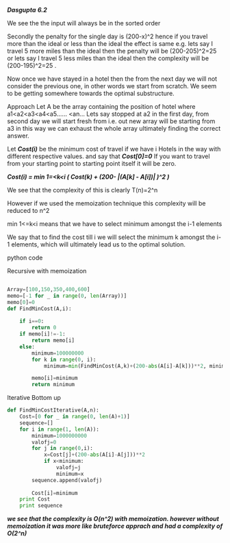 ***Dasgupta***
***6.2***

We see the the input will always be in the sorted order

Secondly the penalty for the single day is (200-x)^2 hence if you travel more than the ideal or less 
than the ideal the effect is same  e.g. lets say I travel 5 more miles than the ideal then the penalty will be (200-205)^2=25
or lets say I travel 5 less miles than the ideal then the complexity will be (200-195)^2=25 .

Now once we have stayed in a hotel then the from the next day we will not consider the previous one,
in other words we start from scratch. We seem to be getting somewhere towards the optimal substructure.

Approach
Let A be the array containing the position of hotel where a1<a2<a3<a4<a5…… <an… Lets say stopped at a2 in the first day, 
from second day we will start fresh from i.e. out new array will be starting from a3 in this way we can exhaust 
the whole array ultimately finding the correct answer.


Let ***Cost(i)*** be the minimum cost of travel if we have i Hotels in the way with different respective values.
and say that ***Cost[0]=0*** If you want to travel from your starting point to starting point itself it will be zero. 


***Cost(i)  = min  1=<k<i ( Cost(k) + (200-  |(A[k] - A[i])|  )^2 )***

We see that the complexity of this is clearly T(n)=2^n

However if we used the memoization technique this complexity will be reduced to n^2


min 1<=k<i means that we have to select minimum amongst the i-1 elements

We say that to find the cost till i we will select the minimum k amongst the  i-1 elements, which will ultimately lead us
to the optimal solution.

python code

Recursive with memoization
```py

Array=[100,150,350,400,600]
memo=[-1 for _ in range(0, len(Array))]
memo[0]=0
def FindMinCost(A,i):
	
	if i==0:
		return 0
	if memo[i]!=-1:
		return memo[i]
	else:
		minimum=100000000
		for k in range(0, i):
			minimum=min(FindMinCost(A,k)+(200-abs(A[i]-A[k]))**2, minimum)

		memo[i]=minimum
		return minimum
```
Iterative Bottom up
```py
def FindMinCostIterative(A,n):
	Cost=[0 for _ in range(0, len(A)+1)]
	sequence=[]	
	for i in range(1, len(A)):
		minimum=1000000000
		valofj=0
		for j in range(0,i):
			x=Cost[j]+(200-abs(A[i]-A[j]))**2
			if x<minimum:
				valofj=j
				minimum=x
		sequence.append(valofj)
		
		Cost[i]=minimum
	print Cost
	print sequence  
```
***we see that the complexity is O(n^2) with memoization. however without memoization it was more like bruteforce
apprach and had a complexity of O(2^n)***






